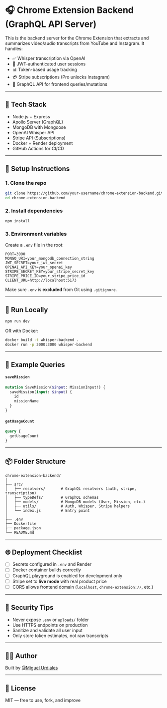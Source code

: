 # 🎧 Chrome Extension Backend (GraphQL API Server)

This is the backend server for the Chrome Extension that extracts and summarizes video/audio transcripts from YouTube and Instagram. It handles:

- ✅ Whisper transcription via OpenAI
- 🔐 JWT-authenticated user sessions
- 📊 Token-based usage tracking
- 💳 Stripe subscriptions (Pro unlocks Instagram)
- 🧠 GraphQL API for frontend queries/mutations

---

## 🧪 Tech Stack

- Node.js + Express
- Apollo Server (GraphQL)
- MongoDB with Mongoose
- OpenAI Whisper API
- Stripe API (Subscriptions)
- Docker + Render deployment
- GitHub Actions for CI/CD

---

## 🔧 Setup Instructions

### 1. Clone the repo

```bash
git clone https://github.com/your-username/chrome-extension-backend.git
cd chrome-extension-backend
```

### 2. Install dependencies

```bash
npm install
```

### 3. Environment variables

Create a `.env` file in the root:

```env
PORT=3000
MONGO_URI=your_mongodb_connection_string
JWT_SECRET=your_jwt_secret
OPENAI_API_KEY=your_openai_key
STRIPE_SECRET_KEY=your_stripe_secret_key
STRIPE_PRICE_ID=your_stripe_price_id
CLIENT_URL=http://localhost:5173
```

Make sure `.env` is **excluded** from Git using `.gitignore`.

---

## 🧪 Run Locally

```bash
npm run dev
```

OR with Docker:

```bash
docker build -t whisper-backend .
docker run -p 3000:3000 whisper-backend
```

---

## 🧪 Example Queries

#### `saveMission`

```graphql
mutation SaveMission($input: MissionInput!) {
  saveMission(input: $input) {
    id
    missionName
  }
}
```

#### `getUsageCount`

```graphql
query {
  getUsageCount
}
```

---

## 📦 Folder Structure

```
chrome-extension-backend/
│
├── src/
│   ├── resolvers/       # GraphQL resolvers (auth, stripe, transcription)
│   ├── typeDefs/        # GraphQL schemas
│   ├── models/          # MongoDB models (User, Mission, etc.)
│   ├── utils/           # Auth, Whisper, Stripe helpers
│   └── index.js         # Entry point
│
├── .env
├── Dockerfile
├── package.json
└── README.md
```

---

## 🌐 Deployment Checklist

- [ ] Secrets configured in `.env` and Render
- [ ] Docker container builds correctly
- [ ] GraphQL playground is enabled for development only
- [ ] Stripe set to **live mode** with real product price
- [ ] CORS allows frontend domain (`localhost`, `chrome-extension://`, etc.)

---

## 🔐 Security Tips

- Never expose `.env` or `uploads/` folder
- Use HTTPS endpoints on production
- Sanitize and validate all user input
- Only store token estimates, not raw transcripts

---

## 👨‍💻 Author

Built by [@Miguel Urdiales](https://github.com/gallerymiguel)

---

## 🧼 License

MIT — free to use, fork, and improve
